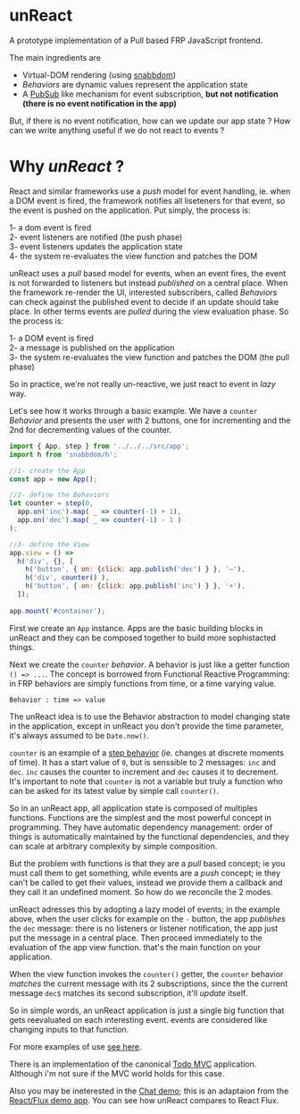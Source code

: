 
# unReact

A prototype implementation of a Pull based FRP JavaScript frontend.

The main ingredients are

- Virtual-DOM rendering (using [snabbdom](https://github.com/paldepind/snabbdom))
- *Behaviors* are dynamic values represent the application state 
- A [PubSub](https://en.wikipedia.org/wiki/Publish%E2%80%93subscribe_pattern) like mechanism for event subscription, **but not notification (there is no event notification in the app)**

But, if there is no event notification, how can we update our app state ? How can we write anything useful if we do not react to events ?

# Why *unReact* ?

React and similar frameworks use a *push* model for event handling, ie. when a DOM event is fired, the framework notifies all liseteners for that event, so the event is pushed on the application. Put simply, the process is:

1- a dom event is fired  
2- event listeners are notified (the push phase)  
3- event listeners updates the application state  
4- the system re-evaluates the view function and patches the DOM  

unReact uses a *pull* based model for events, when an event fires, the event is not forwarded to listeners but instead *published* on a central place. When the framework re-render the UI, interested subscribers, called *Behaviors* can check against the published event to decide if an update should take place. In other terms events are *pulled* during the view evaluation phase.  So the process is:

1- a DOM event is fired  
2- a message is published on the application  
3- the system re-evaluates the view function and patches the DOM (the pull phase)  

So in practice, we're not really un-reactive, we just react to event in *lazy* way.

Let's see how it works through a basic example. We have a `counter` *Behavior* and presents the user with 2 buttons, one for incrementing and the 2nd for decrementing values of the counter.

```javascript
import { App, step } from '../../../src/app';
import h from 'snabbdom/h';

//1- create the App
const app = new App();

//2- define the Behaviors
let counter = step(0, 
  app.on('inc').map( _ => counter(-1) + 1),
  app.on('dec').map( _ => counter(-1) - 1 )  
);

//3- define the View
app.view = () =>
  h('div', {}, [
    h('button', { on: {click: app.publish('dec') } }, '–'),
    h('div', counter() ),
    h('button', { on: {click: app.publish('inc') } }, '+'),
  ]);
    
app.mount('#container');
```

First we create an `App` instance. Apps are the basic building blocks in unReact and they can be composed together to build more sophistacted things.

Next we create the `counter` *behavior*. A behavior is just like a getter function `() => ...`. The concept is borrowed from Functional Reactive Programming: in FRP behaviors are simply functions from time, or a time varying value.

```
Behavior : time => value
```

The unReact idea is to use the Behavior abstraction to model changing state in the application, except in unReact you don't provide the time parameter, it's always assumed to be `Date.now()`. 

`counter` is an example of a [step behavior](https://en.wikipedia.org/wiki/Step_function) (ie. changes at discrete moments of time). It has a start value of `0`, but is senssible to 2 messages: `inc` and `dec`. `inc` causes the counter to increment and `dec` causes it to decrement. It's important to note that `counter` is not a variable but truly a function who can be asked for its latest value by simple call `counter()`.

So in an unReact app, all application state is composed of multiples functions. Functions are the simplest and the most powerful concept in programming. They have automatic dependency management: order of things is automatically maintained by the functional dependencies, and they can scale at arbitrary complexity by simple composition.

But the problem with functions is that they are a *pull* based concept; ie you must call them to get something, while events are a *push* concept; ie they can't be called to get their values, instead we provide them a callback and they call it an undefined moment. So how do we reconcile the 2 modes.

unReact adresses this by adopting a lazy model of events; in the example above, when the user clicks for example on the `-` button, the app *publishes* the `dec` message: there is no listeners or listener notification, the app just put the message in a central place. Then proceed immediately to the evaluation of the app view function. that's the main function on your application.

When the view function invokes the `counter()` getter, the `counter` behavior *matches* the current message with its 2 subscriptions, since the the current message `dec$` matches its second subscription, it'll *update* itself.

So in simple words, an unReact application is just a single big function that gets reevaluated on each interesting event. events are considered like changing inputs to that function.

For more examples of use [see here](https://github.com/yelouafi/unReact/tree/master/examples).

There is an implementation of the canonical [Todo MVC](https://github.com/yelouafi/unReact/tree/master/examples/todos) application. Although i'm not sure if the MVC world holds for this case.

Also you may be ineterested in the [Chat demo](https://github.com/yelouafi/unReact/tree/master/examples/chat); this is an adaptaion from the [React/Flux demo app](https://github.com/facebook/flux/tree/master/examples/flux-chat). You can see how unReact compares to React Flux.

